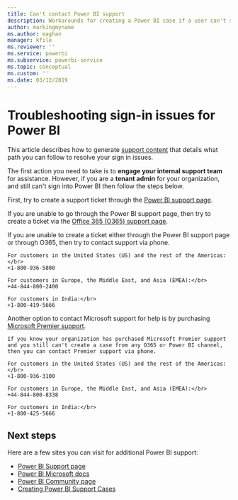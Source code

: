 ```yaml
---
title: Can't contact Power BI support
description: Workarounds for creating a Power BI case if a user can't sign in
author: markingmyname
ms.author: maghan
manager: kfile
ms.reviewer: ''
ms.service: powerbi
ms.subservice: powerbi-service
ms.topic: conceptual
ms.custom: ''
ms.date: 03/12/2019
---
```


# Troubleshooting sign-in issues for Power BI

This article describes how to generate [support content](https://powerbi.microsoft.com/support/) that details what path you can follow to resolve your sign in issues.

The first action you need to take is to **engage your internal support team** for assistance. However, if you are a **tenant admin** for your organization, and still can't sign into Power BI then follow the steps below.

First, try to create a support ticket through the [Power BI support page](https://powerbi.microsoft.com/en-us/support/).

If you are unable to go through the Power BI support page, then try to create a ticket via the [Office 365 (O365) support page](https://support.office.com/home/contact).

If you are unable to create a ticket either through the Power BI support page or through O365, then try to contact support via phone.

    For customers in the United States (US) and the rest of the Americas: </br>
    +1-800-936-5800

    For customers in Europe, the Middle East, and Asia (EMEA):</br>
    +44-844-800-2400

    For customers in India:</br>
    +1-800-419-5666

Another option to contact Microsoft support for help is by purchasing [Microsoft Premier support](https://support.microsoft.com/premier).

    If you know your organization has purchased Microsoft Premier support and you still can't create a case from any O365 or Power BI channel, then you can contact Premier support via phone.

    For customers in the United States (US) and the rest of the Americas:</br>
    +1-800-936-3100

    For customers in Europe, the Middle East, and Asia (EMEA):</br>
    +44-844-800-8338

    For customers in India:</br>
    +1-800-425-5666

## Next steps

Here are a few sites you can visit for additional Power BI support:

* [Power BI Support page](https://powerbi.microsoft.com/support/)
* [Power BI Microsoft docs](https://docs.microsoft.com/power-bi/)
* [Power BI Community page](https://community.powerbi.com/)
* [Creating Power BI Support Cases](https://blogs.msdn.microsoft.com/charles_sterling/2017/12/01/creating-power-bi-support-cases/)